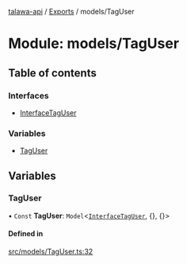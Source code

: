 [talawa-api](../README.md) / [Exports](../modules.md) / models/TagUser

# Module: models/TagUser

## Table of contents

### Interfaces

- [InterfaceTagUser](../interfaces/models_TagUser.InterfaceTagUser.md)

### Variables

- [TagUser](models_TagUser.md#taguser)

## Variables

### TagUser

• `Const` **TagUser**: `Model`\<[`InterfaceTagUser`](../interfaces/models_TagUser.InterfaceTagUser.md), {}, {}\>

#### Defined in

[src/models/TagUser.ts:32](https://github.com/PalisadoesFoundation/talawa-api/blob/fe9d65c/src/models/TagUser.ts#L32)
